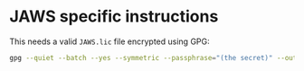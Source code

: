# JAWS specific instructions

This needs a valid `JAWS.lic` file encrypted using GPG:

```sh
gpg --quiet --batch --yes --symmetric --passphrase="(the secret)" --output secret_JAWS.lic.gpg /path/to/unencrypted/JAWS.lic
```
